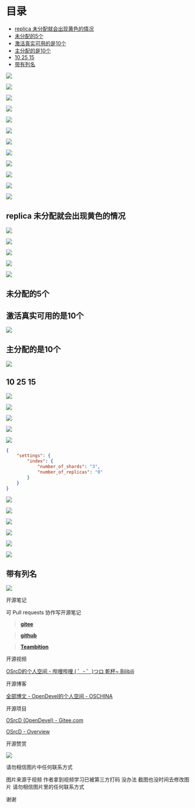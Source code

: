 # 目录

  * [replica 未分配就会出现黄色的情况](#replica-未分配就会出现黄色的情况)
  * [未分配的5个](#未分配的5个)
  * [激活真实可用的是10个](#激活真实可用的是10个)
  * [主分配的是10个](#主分配的是10个)
  * [10 25 15](#10-25-15)
  * [带有列名](#带有列名)


![](https://tcs.teambition.net/storage/3121d4b3ed881360ee9dba95213e4019b47e?Signature=eyJhbGciOiJIUzI1NiIsInR5cCI6IkpXVCJ9.eyJBcHBJRCI6IjU5Mzc3MGZmODM5NjMyMDAyZTAzNThmMSIsIl9hcHBJZCI6IjU5Mzc3MGZmODM5NjMyMDAyZTAzNThmMSIsIl9vcmdhbml6YXRpb25JZCI6IiIsImV4cCI6MTYxMDI5NTA1OSwiaWF0IjoxNjA5NjkwMjU5LCJyZXNvdXJjZSI6Ii9zdG9yYWdlLzMxMjFkNGIzZWQ4ODEzNjBlZTlkYmE5NTIxM2U0MDE5YjQ3ZSJ9.OhpVruGMI1OfisFz81NaiuUhpWw0AEEbjTc48jqq0w4&download=image1.png "")

![](https://tcs.teambition.net/storage/31211a2db7bcc6ac9bc09fa85cf4d09fbb28?Signature=eyJhbGciOiJIUzI1NiIsInR5cCI6IkpXVCJ9.eyJBcHBJRCI6IjU5Mzc3MGZmODM5NjMyMDAyZTAzNThmMSIsIl9hcHBJZCI6IjU5Mzc3MGZmODM5NjMyMDAyZTAzNThmMSIsIl9vcmdhbml6YXRpb25JZCI6IiIsImV4cCI6MTYxMDI5NTA1OSwiaWF0IjoxNjA5NjkwMjU5LCJyZXNvdXJjZSI6Ii9zdG9yYWdlLzMxMjExYTJkYjdiY2M2YWM5YmMwOWZhODVjZjRkMDlmYmIyOCJ9.JILppbl3ETEq7u6tvqZOlY3z4sRW5ru0gC98vVj4-DQ&download=image2.png "")

![](https://tcs.teambition.net/storage/312133f1a434cd95a88c25c801e7482df2ca?Signature=eyJhbGciOiJIUzI1NiIsInR5cCI6IkpXVCJ9.eyJBcHBJRCI6IjU5Mzc3MGZmODM5NjMyMDAyZTAzNThmMSIsIl9hcHBJZCI6IjU5Mzc3MGZmODM5NjMyMDAyZTAzNThmMSIsIl9vcmdhbml6YXRpb25JZCI6IiIsImV4cCI6MTYxMDI5NTA1OSwiaWF0IjoxNjA5NjkwMjU5LCJyZXNvdXJjZSI6Ii9zdG9yYWdlLzMxMjEzM2YxYTQzNGNkOTVhODhjMjVjODAxZTc0ODJkZjJjYSJ9.DaxycQsr7cvz-aqwHPJWAjqwGiShGaEdKK91PDK8d0k&download=image3.png "")

![](https://tcs.teambition.net/storage/3121574928438f3ec5bf50972d47bc74fc1e?Signature=eyJhbGciOiJIUzI1NiIsInR5cCI6IkpXVCJ9.eyJBcHBJRCI6IjU5Mzc3MGZmODM5NjMyMDAyZTAzNThmMSIsIl9hcHBJZCI6IjU5Mzc3MGZmODM5NjMyMDAyZTAzNThmMSIsIl9vcmdhbml6YXRpb25JZCI6IiIsImV4cCI6MTYxMDI5NTA1OSwiaWF0IjoxNjA5NjkwMjU5LCJyZXNvdXJjZSI6Ii9zdG9yYWdlLzMxMjE1NzQ5Mjg0MzhmM2VjNWJmNTA5NzJkNDdiYzc0ZmMxZSJ9.d74V7WWyXkHlmY6RG4z4D70GVxgGijsFskjj1oer4Io&download=image4.png "")

![](https://tcs.teambition.net/storage/3121144712655b1f0432194726310b699d83?Signature=eyJhbGciOiJIUzI1NiIsInR5cCI6IkpXVCJ9.eyJBcHBJRCI6IjU5Mzc3MGZmODM5NjMyMDAyZTAzNThmMSIsIl9hcHBJZCI6IjU5Mzc3MGZmODM5NjMyMDAyZTAzNThmMSIsIl9vcmdhbml6YXRpb25JZCI6IiIsImV4cCI6MTYxMDI5NTA1OSwiaWF0IjoxNjA5NjkwMjU5LCJyZXNvdXJjZSI6Ii9zdG9yYWdlLzMxMjExNDQ3MTI2NTViMWYwNDMyMTk0NzI2MzEwYjY5OWQ4MyJ9.XLQgt_jXcmZWGd5Cf-lIVbcMzgIOzBkt_1MNY-BGhLA&download=image5.png "")

![](https://tcs.teambition.net/storage/3121d55c6613ea81aab1578692fb0d83b3fc?Signature=eyJhbGciOiJIUzI1NiIsInR5cCI6IkpXVCJ9.eyJBcHBJRCI6IjU5Mzc3MGZmODM5NjMyMDAyZTAzNThmMSIsIl9hcHBJZCI6IjU5Mzc3MGZmODM5NjMyMDAyZTAzNThmMSIsIl9vcmdhbml6YXRpb25JZCI6IiIsImV4cCI6MTYxMDI5NTA1OSwiaWF0IjoxNjA5NjkwMjU5LCJyZXNvdXJjZSI6Ii9zdG9yYWdlLzMxMjFkNTVjNjYxM2VhODFhYWIxNTc4NjkyZmIwZDgzYjNmYyJ9.9o_lrVRI8xdLTDK0hi50a70QoTJ08CnOcR7gJsV-JMA&download=image6.png "")

![](https://tcs.teambition.net/storage/31218e275aeefbe2c63e3bb5f0af9b1a5ebf?Signature=eyJhbGciOiJIUzI1NiIsInR5cCI6IkpXVCJ9.eyJBcHBJRCI6IjU5Mzc3MGZmODM5NjMyMDAyZTAzNThmMSIsIl9hcHBJZCI6IjU5Mzc3MGZmODM5NjMyMDAyZTAzNThmMSIsIl9vcmdhbml6YXRpb25JZCI6IiIsImV4cCI6MTYxMDI5NTA1OSwiaWF0IjoxNjA5NjkwMjU5LCJyZXNvdXJjZSI6Ii9zdG9yYWdlLzMxMjE4ZTI3NWFlZWZiZTJjNjNlM2JiNWYwYWY5YjFhNWViZiJ9.EYOpV4T_SDbVzwaRFSXPODByxwadcjE4Kp7WdBHZUps&download=image7.png "")

![](https://tcs.teambition.net/storage/3121f8649803fd9b8588b1550117f4c87fbe?Signature=eyJhbGciOiJIUzI1NiIsInR5cCI6IkpXVCJ9.eyJBcHBJRCI6IjU5Mzc3MGZmODM5NjMyMDAyZTAzNThmMSIsIl9hcHBJZCI6IjU5Mzc3MGZmODM5NjMyMDAyZTAzNThmMSIsIl9vcmdhbml6YXRpb25JZCI6IiIsImV4cCI6MTYxMDI5NTA1OSwiaWF0IjoxNjA5NjkwMjU5LCJyZXNvdXJjZSI6Ii9zdG9yYWdlLzMxMjFmODY0OTgwM2ZkOWI4NTg4YjE1NTAxMTdmNGM4N2ZiZSJ9.z-zU1xAt3bClxiR12Wd4RfzUnaghOwOl5F1kIF0KQP4&download=image8.png "")

![](https://tcs.teambition.net/storage/31212321e5457baa12feee7489dac9675775?Signature=eyJhbGciOiJIUzI1NiIsInR5cCI6IkpXVCJ9.eyJBcHBJRCI6IjU5Mzc3MGZmODM5NjMyMDAyZTAzNThmMSIsIl9hcHBJZCI6IjU5Mzc3MGZmODM5NjMyMDAyZTAzNThmMSIsIl9vcmdhbml6YXRpb25JZCI6IiIsImV4cCI6MTYxMDI5NTA1OSwiaWF0IjoxNjA5NjkwMjU5LCJyZXNvdXJjZSI6Ii9zdG9yYWdlLzMxMjEyMzIxZTU0NTdiYWExMmZlZWU3NDg5ZGFjOTY3NTc3NSJ9.Bf8KPbosE_dj2Zmnlm0b60vcNfg7ReXXeM5HV_J3CCs&download=image9.png "")

![](https://tcs.teambition.net/storage/31219acc954295408edcc15e2395409e80c5?Signature=eyJhbGciOiJIUzI1NiIsInR5cCI6IkpXVCJ9.eyJBcHBJRCI6IjU5Mzc3MGZmODM5NjMyMDAyZTAzNThmMSIsIl9hcHBJZCI6IjU5Mzc3MGZmODM5NjMyMDAyZTAzNThmMSIsIl9vcmdhbml6YXRpb25JZCI6IiIsImV4cCI6MTYxMDI5NTA1OSwiaWF0IjoxNjA5NjkwMjU5LCJyZXNvdXJjZSI6Ii9zdG9yYWdlLzMxMjE5YWNjOTU0Mjk1NDA4ZWRjYzE1ZTIzOTU0MDllODBjNSJ9.SIzrsTWN1wLhuJ_AEVg9d2-L0SvNaMXpmg4Nhi7g9yE&download=image10.png "")

![](https://tcs.teambition.net/storage/3121de0d7cb1ce7c825c5075d4dfc214001f?Signature=eyJhbGciOiJIUzI1NiIsInR5cCI6IkpXVCJ9.eyJBcHBJRCI6IjU5Mzc3MGZmODM5NjMyMDAyZTAzNThmMSIsIl9hcHBJZCI6IjU5Mzc3MGZmODM5NjMyMDAyZTAzNThmMSIsIl9vcmdhbml6YXRpb25JZCI6IiIsImV4cCI6MTYxMDI5NTA1OSwiaWF0IjoxNjA5NjkwMjU5LCJyZXNvdXJjZSI6Ii9zdG9yYWdlLzMxMjFkZTBkN2NiMWNlN2M4MjVjNTA3NWQ0ZGZjMjE0MDAxZiJ9.kUp3wru9dgcGOFzzeWxdlcMxkTDBwr2BIyAMKyXrOv4&download=image11.png "")

![](https://tcs.teambition.net/storage/31218c4d560035622c4cbb4f4c252c4d5cee?Signature=eyJhbGciOiJIUzI1NiIsInR5cCI6IkpXVCJ9.eyJBcHBJRCI6IjU5Mzc3MGZmODM5NjMyMDAyZTAzNThmMSIsIl9hcHBJZCI6IjU5Mzc3MGZmODM5NjMyMDAyZTAzNThmMSIsIl9vcmdhbml6YXRpb25JZCI6IiIsImV4cCI6MTYxMDI5NTA1OSwiaWF0IjoxNjA5NjkwMjU5LCJyZXNvdXJjZSI6Ii9zdG9yYWdlLzMxMjE4YzRkNTYwMDM1NjIyYzRjYmI0ZjRjMjUyYzRkNWNlZSJ9.5ioRiU9od2xdLKdM2Qs0MloMMg_3_97akbkmtVsxg4M&download=image12.png "")

## replica 未分配就会出现黄色的情况

![](https://tcs.teambition.net/storage/3121c2da6f221f938214491b88d8b79e915d?Signature=eyJhbGciOiJIUzI1NiIsInR5cCI6IkpXVCJ9.eyJBcHBJRCI6IjU5Mzc3MGZmODM5NjMyMDAyZTAzNThmMSIsIl9hcHBJZCI6IjU5Mzc3MGZmODM5NjMyMDAyZTAzNThmMSIsIl9vcmdhbml6YXRpb25JZCI6IiIsImV4cCI6MTYxMDI5NTA1OSwiaWF0IjoxNjA5NjkwMjU5LCJyZXNvdXJjZSI6Ii9zdG9yYWdlLzMxMjFjMmRhNmYyMjFmOTM4MjE0NDkxYjg4ZDhiNzllOTE1ZCJ9.PaCZ0AuKgIrlpV8I7nKeKirxK_vXY8NVKWYM0iCqaLg&download=image13.png "")

![](https://tcs.teambition.net/storage/312177364583f18db02eef0fe4df503243f2?Signature=eyJhbGciOiJIUzI1NiIsInR5cCI6IkpXVCJ9.eyJBcHBJRCI6IjU5Mzc3MGZmODM5NjMyMDAyZTAzNThmMSIsIl9hcHBJZCI6IjU5Mzc3MGZmODM5NjMyMDAyZTAzNThmMSIsIl9vcmdhbml6YXRpb25JZCI6IiIsImV4cCI6MTYxMDI5NTA1OSwiaWF0IjoxNjA5NjkwMjU5LCJyZXNvdXJjZSI6Ii9zdG9yYWdlLzMxMjE3NzM2NDU4M2YxOGRiMDJlZWYwZmU0ZGY1MDMyNDNmMiJ9.yinPSuiVYiC-qutavnnAMZ9yIUIDunWAdAomCMSCY2Y&download=image14.png "")

![](https://tcs.teambition.net/storage/3121d161ec7582725a075f82b0042c1506a4?Signature=eyJhbGciOiJIUzI1NiIsInR5cCI6IkpXVCJ9.eyJBcHBJRCI6IjU5Mzc3MGZmODM5NjMyMDAyZTAzNThmMSIsIl9hcHBJZCI6IjU5Mzc3MGZmODM5NjMyMDAyZTAzNThmMSIsIl9vcmdhbml6YXRpb25JZCI6IiIsImV4cCI6MTYxMDI5NTA1OSwiaWF0IjoxNjA5NjkwMjU5LCJyZXNvdXJjZSI6Ii9zdG9yYWdlLzMxMjFkMTYxZWM3NTgyNzI1YTA3NWY4MmIwMDQyYzE1MDZhNCJ9.RaTNTbU6xJuPObrlpf41kuisj8xMiLpb_pjSfEeOnkk&download=image15.png "")

![](https://tcs.teambition.net/storage/312132abfa3fad1ffa077892b11e48b784db?Signature=eyJhbGciOiJIUzI1NiIsInR5cCI6IkpXVCJ9.eyJBcHBJRCI6IjU5Mzc3MGZmODM5NjMyMDAyZTAzNThmMSIsIl9hcHBJZCI6IjU5Mzc3MGZmODM5NjMyMDAyZTAzNThmMSIsIl9vcmdhbml6YXRpb25JZCI6IiIsImV4cCI6MTYxMDI5NTA1OSwiaWF0IjoxNjA5NjkwMjU5LCJyZXNvdXJjZSI6Ii9zdG9yYWdlLzMxMjEzMmFiZmEzZmFkMWZmYTA3Nzg5MmIxMWU0OGI3ODRkYiJ9.IKifdYkDlTsjNmtg4BUomnkTCmW1ILSAyuacsoyMmHo&download=image16.png "")

![](https://tcs.teambition.net/storage/3121953ee8a5acb8be6666fdf77bf3c6e2a8?Signature=eyJhbGciOiJIUzI1NiIsInR5cCI6IkpXVCJ9.eyJBcHBJRCI6IjU5Mzc3MGZmODM5NjMyMDAyZTAzNThmMSIsIl9hcHBJZCI6IjU5Mzc3MGZmODM5NjMyMDAyZTAzNThmMSIsIl9vcmdhbml6YXRpb25JZCI6IiIsImV4cCI6MTYxMDI5NTA1OSwiaWF0IjoxNjA5NjkwMjU5LCJyZXNvdXJjZSI6Ii9zdG9yYWdlLzMxMjE5NTNlZThhNWFjYjhiZTY2NjZmZGY3N2JmM2M2ZTJhOCJ9.n2tYF4uw7z84mXWtMAKNSsT1io35CUjDndK1kFoX_n0&download=image17.png "")

## 未分配的5个

## 激活真实可用的是10个

![](https://tcs.teambition.net/storage/31211a318c2fee561cd4bb02e0daadde7952?Signature=eyJhbGciOiJIUzI1NiIsInR5cCI6IkpXVCJ9.eyJBcHBJRCI6IjU5Mzc3MGZmODM5NjMyMDAyZTAzNThmMSIsIl9hcHBJZCI6IjU5Mzc3MGZmODM5NjMyMDAyZTAzNThmMSIsIl9vcmdhbml6YXRpb25JZCI6IiIsImV4cCI6MTYxMDI5NTA1OSwiaWF0IjoxNjA5NjkwMjU5LCJyZXNvdXJjZSI6Ii9zdG9yYWdlLzMxMjExYTMxOGMyZmVlNTYxY2Q0YmIwMmUwZGFhZGRlNzk1MiJ9.nGoM6UEpXOYoj0BLpsmmVmmenVXDeFY7ojOZuj0nHrs&download=image18.png "")

## 主分配的是10个

![](https://tcs.teambition.net/storage/312139128d23efc2eac6dbd9ab451d7bf41d?Signature=eyJhbGciOiJIUzI1NiIsInR5cCI6IkpXVCJ9.eyJBcHBJRCI6IjU5Mzc3MGZmODM5NjMyMDAyZTAzNThmMSIsIl9hcHBJZCI6IjU5Mzc3MGZmODM5NjMyMDAyZTAzNThmMSIsIl9vcmdhbml6YXRpb25JZCI6IiIsImV4cCI6MTYxMDI5NTA1OSwiaWF0IjoxNjA5NjkwMjU5LCJyZXNvdXJjZSI6Ii9zdG9yYWdlLzMxMjEzOTEyOGQyM2VmYzJlYWM2ZGJkOWFiNDUxZDdiZjQxZCJ9.ix5tB4IAoK2TBHF1CGFSQaszAaOkFDJufzHIsKcb5mg&download=image19.png "")

## 10 25 15

![](https://tcs.teambition.net/storage/3121ced3472bf68fd334677f2b95ed94aa68?Signature=eyJhbGciOiJIUzI1NiIsInR5cCI6IkpXVCJ9.eyJBcHBJRCI6IjU5Mzc3MGZmODM5NjMyMDAyZTAzNThmMSIsIl9hcHBJZCI6IjU5Mzc3MGZmODM5NjMyMDAyZTAzNThmMSIsIl9vcmdhbml6YXRpb25JZCI6IiIsImV4cCI6MTYxMDI5NTA1OSwiaWF0IjoxNjA5NjkwMjU5LCJyZXNvdXJjZSI6Ii9zdG9yYWdlLzMxMjFjZWQzNDcyYmY2OGZkMzM0Njc3ZjJiOTVlZDk0YWE2OCJ9.x0_jqDx7EM-MukGtGCK6NdlavRXFgieVwsYGxJG0jmk&download=image20.png "")

![](https://tcs.teambition.net/storage/3121027a2d47ed6843cdcd65182805a86e10?Signature=eyJhbGciOiJIUzI1NiIsInR5cCI6IkpXVCJ9.eyJBcHBJRCI6IjU5Mzc3MGZmODM5NjMyMDAyZTAzNThmMSIsIl9hcHBJZCI6IjU5Mzc3MGZmODM5NjMyMDAyZTAzNThmMSIsIl9vcmdhbml6YXRpb25JZCI6IiIsImV4cCI6MTYxMDI5NTA1OSwiaWF0IjoxNjA5NjkwMjU5LCJyZXNvdXJjZSI6Ii9zdG9yYWdlLzMxMjEwMjdhMmQ0N2VkNjg0M2NkY2Q2NTE4MjgwNWE4NmUxMCJ9.n8fLHaIQvslqag-cHsXHDVvobLpiVcNJx_rzzzbSgMI&download=image21.png "")

![](https://tcs.teambition.net/storage/312117d581746d54034fa70b1ebcdbb92a91?Signature=eyJhbGciOiJIUzI1NiIsInR5cCI6IkpXVCJ9.eyJBcHBJRCI6IjU5Mzc3MGZmODM5NjMyMDAyZTAzNThmMSIsIl9hcHBJZCI6IjU5Mzc3MGZmODM5NjMyMDAyZTAzNThmMSIsIl9vcmdhbml6YXRpb25JZCI6IiIsImV4cCI6MTYxMDI5NTA1OSwiaWF0IjoxNjA5NjkwMjU5LCJyZXNvdXJjZSI6Ii9zdG9yYWdlLzMxMjExN2Q1ODE3NDZkNTQwMzRmYTcwYjFlYmNkYmI5MmE5MSJ9.QhJKks0UCyNGuE1zOmHl-6zZh0wQwscbJtRUxHWzfic&download=image22.png "")

![](https://tcs.teambition.net/storage/312175e087bcde3d3675eb381c62b55a994f?Signature=eyJhbGciOiJIUzI1NiIsInR5cCI6IkpXVCJ9.eyJBcHBJRCI6IjU5Mzc3MGZmODM5NjMyMDAyZTAzNThmMSIsIl9hcHBJZCI6IjU5Mzc3MGZmODM5NjMyMDAyZTAzNThmMSIsIl9vcmdhbml6YXRpb25JZCI6IiIsImV4cCI6MTYxMDI5NTA1OSwiaWF0IjoxNjA5NjkwMjU5LCJyZXNvdXJjZSI6Ii9zdG9yYWdlLzMxMjE3NWUwODdiY2RlM2QzNjc1ZWIzODFjNjJiNTVhOTk0ZiJ9.Y3tbDgTV5Cbx2kkqVDheSn-S8FXr5e2hy9Rv4cRfdF0&download=image23.png "")

![](https://tcs.teambition.net/storage/312187ddf30496f0b2a9ff13f34d75872cba?Signature=eyJhbGciOiJIUzI1NiIsInR5cCI6IkpXVCJ9.eyJBcHBJRCI6IjU5Mzc3MGZmODM5NjMyMDAyZTAzNThmMSIsIl9hcHBJZCI6IjU5Mzc3MGZmODM5NjMyMDAyZTAzNThmMSIsIl9vcmdhbml6YXRpb25JZCI6IiIsImV4cCI6MTYxMDI5NTA1OSwiaWF0IjoxNjA5NjkwMjU5LCJyZXNvdXJjZSI6Ii9zdG9yYWdlLzMxMjE4N2RkZjMwNDk2ZjBiMmE5ZmYxM2YzNGQ3NTg3MmNiYSJ9.lvAtlnuuq44tgHEZ3Kj3VWjPxkUYsFdPyDaMMU7OnaA&download=image24.png "")

```json
{
    "settings": {
        "index": {
            "number_of_shards": "3",
            "number_of_replicas": "0"
        }
    }
}
```

![](https://tcs.teambition.net/storage/3121e52ce3aea5b24a597cb80c64546d2502?Signature=eyJhbGciOiJIUzI1NiIsInR5cCI6IkpXVCJ9.eyJBcHBJRCI6IjU5Mzc3MGZmODM5NjMyMDAyZTAzNThmMSIsIl9hcHBJZCI6IjU5Mzc3MGZmODM5NjMyMDAyZTAzNThmMSIsIl9vcmdhbml6YXRpb25JZCI6IiIsImV4cCI6MTYxMDI5NTA1OSwiaWF0IjoxNjA5NjkwMjU5LCJyZXNvdXJjZSI6Ii9zdG9yYWdlLzMxMjFlNTJjZTNhZWE1YjI0YTU5N2NiODBjNjQ1NDZkMjUwMiJ9.bNJy3af3cgSWEoHow0oS5V4kpGLlMgO4_Ocmv3dfH_o&download=image25.png "")

![](https://tcs.teambition.net/storage/3121c4f8fd8f2631fb3f55fca1b6399bc3aa?Signature=eyJhbGciOiJIUzI1NiIsInR5cCI6IkpXVCJ9.eyJBcHBJRCI6IjU5Mzc3MGZmODM5NjMyMDAyZTAzNThmMSIsIl9hcHBJZCI6IjU5Mzc3MGZmODM5NjMyMDAyZTAzNThmMSIsIl9vcmdhbml6YXRpb25JZCI6IiIsImV4cCI6MTYxMDI5NTA1OSwiaWF0IjoxNjA5NjkwMjU5LCJyZXNvdXJjZSI6Ii9zdG9yYWdlLzMxMjFjNGY4ZmQ4ZjI2MzFmYjNmNTVmY2ExYjYzOTliYzNhYSJ9.FXxK3sEiaK0k4FLkWGsm-636MJo3pe8EcqO5IGI8olM&download=image26.png "")

![](https://tcs.teambition.net/storage/3121f9391f9a8dcceec8c9382b29629dd009?Signature=eyJhbGciOiJIUzI1NiIsInR5cCI6IkpXVCJ9.eyJBcHBJRCI6IjU5Mzc3MGZmODM5NjMyMDAyZTAzNThmMSIsIl9hcHBJZCI6IjU5Mzc3MGZmODM5NjMyMDAyZTAzNThmMSIsIl9vcmdhbml6YXRpb25JZCI6IiIsImV4cCI6MTYxMDI5NTA1OSwiaWF0IjoxNjA5NjkwMjU5LCJyZXNvdXJjZSI6Ii9zdG9yYWdlLzMxMjFmOTM5MWY5YThkY2NlZWM4YzkzODJiMjk2MjlkZDAwOSJ9.A2_hBe7DFj4Lq-WmN0FfaYBbkSatR71vBEA6i0gKU1E&download=image27.png "")

![](https://tcs.teambition.net/storage/312122aa5af83fc399b9b4b3a602aa259c51?Signature=eyJhbGciOiJIUzI1NiIsInR5cCI6IkpXVCJ9.eyJBcHBJRCI6IjU5Mzc3MGZmODM5NjMyMDAyZTAzNThmMSIsIl9hcHBJZCI6IjU5Mzc3MGZmODM5NjMyMDAyZTAzNThmMSIsIl9vcmdhbml6YXRpb25JZCI6IiIsImV4cCI6MTYxMDI5NTA1OSwiaWF0IjoxNjA5NjkwMjU5LCJyZXNvdXJjZSI6Ii9zdG9yYWdlLzMxMjEyMmFhNWFmODNmYzM5OWI5YjRiM2E2MDJhYTI1OWM1MSJ9.QpXh01A2P6GjcHFKXkoBaX2CEDhtnFHRS9hiogGg9NU&download=image28.png "")

![](https://tcs.teambition.net/storage/31214a15bbb650356a34b9d0dcb3d92c80b6?Signature=eyJhbGciOiJIUzI1NiIsInR5cCI6IkpXVCJ9.eyJBcHBJRCI6IjU5Mzc3MGZmODM5NjMyMDAyZTAzNThmMSIsIl9hcHBJZCI6IjU5Mzc3MGZmODM5NjMyMDAyZTAzNThmMSIsIl9vcmdhbml6YXRpb25JZCI6IiIsImV4cCI6MTYxMDI5NTA1OSwiaWF0IjoxNjA5NjkwMjU5LCJyZXNvdXJjZSI6Ii9zdG9yYWdlLzMxMjE0YTE1YmJiNjUwMzU2YTM0YjlkMGRjYjNkOTJjODBiNiJ9.ZN77BZj0MxHsufQuq9JfeuqGRQZBU7tOZC3a1rDoj48&download=image29.png "")

![](https://tcs.teambition.net/storage/3121ff7be0edcde22f757d749516f23ddd52?Signature=eyJhbGciOiJIUzI1NiIsInR5cCI6IkpXVCJ9.eyJBcHBJRCI6IjU5Mzc3MGZmODM5NjMyMDAyZTAzNThmMSIsIl9hcHBJZCI6IjU5Mzc3MGZmODM5NjMyMDAyZTAzNThmMSIsIl9vcmdhbml6YXRpb25JZCI6IiIsImV4cCI6MTYxMDI5NTA1OSwiaWF0IjoxNjA5NjkwMjU5LCJyZXNvdXJjZSI6Ii9zdG9yYWdlLzMxMjFmZjdiZTBlZGNkZTIyZjc1N2Q3NDk1MTZmMjNkZGQ1MiJ9.X6w3GrCMb462uUDHiFr6hPQaouEtkua9d_PaQ1I_83A&download=image30.png "")

## 带有列名

![](https://tcs.teambition.net/storage/31216d4e78a010ab9d75fcfb12e2f3b9a626?Signature=eyJhbGciOiJIUzI1NiIsInR5cCI6IkpXVCJ9.eyJBcHBJRCI6IjU5Mzc3MGZmODM5NjMyMDAyZTAzNThmMSIsIl9hcHBJZCI6IjU5Mzc3MGZmODM5NjMyMDAyZTAzNThmMSIsIl9vcmdhbml6YXRpb25JZCI6IiIsImV4cCI6MTYxMDI5NTA1OSwiaWF0IjoxNjA5NjkwMjU5LCJyZXNvdXJjZSI6Ii9zdG9yYWdlLzMxMjE2ZDRlNzhhMDEwYWI5ZDc1ZmNmYjEyZTJmM2I5YTYyNiJ9.vEnSgBwoMazo7ecQ2FsF6o1ilSmWFQVkEuWz3eEI3rQ&download=image31.png "")





开源笔记

可 Pull requests 协作写开源笔记

> [__gitee__](https://gitee.com/opendevel/java-for-linux)

> [__github__](https://github.com/OSrcD/java-for-linux)

> [__Teambition__](https://tburl.in/lPhmsyaa)

开源视频

[OSrcD的个人空间 - 哔哩哔哩 ( ゜- ゜)つロ 乾杯~ Bilibili](https://space.bilibili.com/77266754)

开源博客

[全部博文 - OpenDevel的个人空间 - OSCHINA](https://my.oschina.net/u/4675154?tab=newest&catalogId=0)

开源项目

[OSrcD (OpenDevel) - Gitee.com](https://gitee.com/OpenDevel)

[OSrcD - Overview](https://github.com/OSrcD)

开源赞赏

![](https://tcs.teambition.net/storage/3121aed56e96d914e1046f3b498b493ce232?Signature=eyJhbGciOiJIUzI1NiIsInR5cCI6IkpXVCJ9.eyJBcHBJRCI6IjU5Mzc3MGZmODM5NjMyMDAyZTAzNThmMSIsIl9hcHBJZCI6IjU5Mzc3MGZmODM5NjMyMDAyZTAzNThmMSIsIl9vcmdhbml6YXRpb25JZCI6IiIsImV4cCI6MTYxMDI5NTE5MCwiaWF0IjoxNjA5NjkwMzkwLCJyZXNvdXJjZSI6Ii9zdG9yYWdlLzMxMjFhZWQ1NmU5NmQ5MTRlMTA0NmYzYjQ5OGI0OTNjZTIzMiJ9.v5u4616lgunKEHA4AO9uLbV_U6czHC4F7lFmo151vHY&download=image.png "")

请勿相信图片中任何联系方式

图片来源于视频 作者拿到视频学习已被第三方打码 没办法 截图也没时间去修改图片 请勿相信图片里的任何联系方式

谢谢



